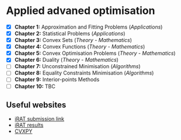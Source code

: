 # Applied advaned optimisation

- [x] **Chapter 1:** Approximation and Fitting Problems (*Applications*)
- [x] **Chapter 2:** Statistical Problems (*Applications*)
- [x] **Chapter 3:** Convex Sets (*Theory - Mathematics*)
- [x] **Chapter 4:** Convex Functions (*Theory - Mathematics*)
- [x] **Chapter 5:** Convex Optimisation Problems (*Theory - Mathematics*)
- [x] **Chapter 6:** Duality (*Theory - Mathematics*)
- [ ] **Chapter 7:** Unconstrained Minimisation (*Algorithms*)
- [ ] **Chapter 8:** Equality Constraints Minimisation (*Algorithms*)
- [ ] **Chapter 9:** Interior-points Methods
- [ ] **Chapter 10:** TBC
 
## Useful websites

- [iRAT submission link](https://bb.imperial.ac.uk/ultra/courses/_43935_1/cl/outline)
- [iRAT results](https://bb.imperial.ac.uk/ultra/courses/_43935_1/cl/outline?legacyUrl=~2Fwebapps~2Fgradebook~2Fdo~2Fstudent~2FviewGrades%3Fcourse_id%3D_43935_1%26callback%3Dcourse)
- [CVXPY](https://www.cvxpy.org/)
